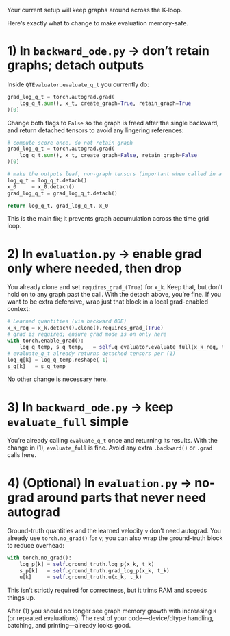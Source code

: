 Your current setup will keep graphs around across the K-loop.

Here’s exactly what to change to make evaluation memory-safe.

# 1) In `backward_ode.py` → don’t retain graphs; detach outputs

Inside `QTEvaluator.evaluate_q_t` you currently do:

```python
grad_log_q_t = torch.autograd.grad(
    log_q_t.sum(), x_t, create_graph=True, retain_graph=True
)[0]
```

Change both flags to `False` so the graph is freed after the single backward, and return detached tensors to avoid any lingering references:

```python
# compute score once, do not retain graph
grad_log_q_t = torch.autograd.grad(
    log_q_t.sum(), x_t, create_graph=False, retain_graph=False
)[0]

# make the outputs leaf, non-graph tensors (important when called in a loop)
log_q_t = log_q_t.detach()
x_0     = x_0.detach()
grad_log_q_t = grad_log_q_t.detach()

return log_q_t, grad_log_q_t, x_0
```

This is the main fix; it prevents graph accumulation across the time grid loop. 

# 2) In `evaluation.py` → enable grad only where needed, then drop

You already clone and set `requires_grad_(True)` for `x_k`. Keep that, but don’t hold on to any graph past the call. With the detach above, you’re fine. If you want to be extra defensive, wrap just that block in a local grad-enabled context:

```python
# Learned quantities (via backward ODE)
x_k_req = x_k.detach().clone().requires_grad_(True)
# grad is required; ensure grad mode is on only here
with torch.enable_grad():
    log_q_temp, s_q_temp, _ = self.q_evaluator.evaluate_full(x_k_req, t_k)
# evaluate_q_t already returns detached tensors per (1)
log_q[k] = log_q_temp.reshape(-1)
s_q[k]   = s_q_temp
```

No other change is necessary here. 

# 3) In `backward_ode.py` → keep `evaluate_full` simple

You’re already calling `evaluate_q_t` once and returning its results. With the change in (1), `evaluate_full` is fine. Avoid any extra `.backward()` or `.grad` calls here. 

# 4) (Optional) In `evaluation.py` → no-grad around parts that never need autograd

Ground-truth quantities and the learned velocity `v` don’t need autograd. You already use `torch.no_grad()` for `v`; you can also wrap the ground-truth block to reduce overhead:

```python
with torch.no_grad():
    log_p[k] = self.ground_truth.log_p(x_k, t_k)
    s_p[k]   = self.ground_truth.grad_log_p(x_k, t_k)
    u[k]     = self.ground_truth.u(x_k, t_k)
```

This isn’t strictly required for correctness, but it trims RAM and speeds things up. 

After (1) you should no longer see graph memory growth with increasing `K` (or repeated evaluations). The rest of your code—device/dtype handling, batching, and printing—already looks good.

